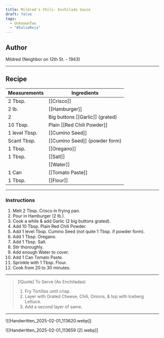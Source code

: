 ```yaml
---
title: Mildred's Chili- Enchilada Sauce
draft: false
tags:
  - UnknownTwo
  - "#SalsaRoja"
---
```

## Author
Mildred (Neighbor on 12th St. - 1943)
___
## Recipe

| Measurements | Ingredients               |
| :----------- | ------------------------- |
| 2 Tbsp.           | [[Crisco]]                           |
| 2 lb.             | [[Hamburger]]                        |
| 2                 | Big buttons [[Garlic]] (grated)     |
| 10 Tbsp.          | Plain [[Red Chili Powder]]           |
| 1 level Tbsp.     | [[Cumino Seed]]                      |
| Scant Tbsp.      | [[Cumino Seed]] (powder form)   |
| 1 Tbsp.           | [[Oregano]]                          |
| 1 Tbsp.           | [[Salt]]                             |
|                   | [[Water]]                             |
| 1 Can             | [[Tomato Paste]]                     |
| 1 Tbsp.           | [[Flour]]                            |
___
### Instructions
1. Melt 2 Tbsp. Crisco in frying pan.
2. Pour in Hamburger (2 lb.).
3. Cook a while & add Garlic (2 big buttons grated).
4. Add 10 Tbsp. Plain Red Chili Powder.
5. Add 1 level Tbsp. Cumino Seed (not quite 1 Tbsp. if powder form).
6. Add 1 Tbsp. Oregano.
7. Add 1 Tbsp. Salt.
8. Stir thoroughly.
9. Add enough Water to cover.
10. Add 1 Can Tomato Paste.
11. Sprinkle with 1 Tbsp. Flour.
12. Cook from 20 to 30 minutes.
___

>[!Quote] To Serve (As Enchiladas)
>1. Fry Tortillas until crisp.
>2. Layer with Grated Cheese, Chili, Onions, & top with Iceberg Lettuce.
>3. Add a second layer of same.

___
![[Handwritten_2025-02-01_113620.webp]]

![[Handwritten_2025-02-01_113659 (2).webp]]
